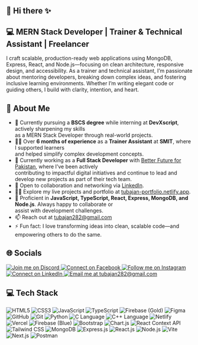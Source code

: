  <!DOCTYPE html>
<html lang="en">
<head>
  <meta charset="UTF-8" />
  <meta name="viewport" content="width=device-width, initial-scale=1.0" />
  <title>Tuba282 GitHub Profile Preview</title>
  <link href="https://unpkg.com/aos@2.3.1/dist/aos.css" rel="stylesheet" />
  <script src="https://cdn.tailwindcss.com"></script>
  <style>
    body {
      overflow-x: hidden;
    }  
    ::-webkit-scrollbar {  width: 1px; }
 
  </style>
</head>
<body class="bg-gray-100 text-gray-800 px-4 py-6">

  <div class="max-w-4xl mx-auto space-y-10">

<section class="bg-white rounded-lg shadow-md p-6" data-aos="fade-up"
     data-aos-anchor-placement="top-bottom">
  <h1 class="text-3xl font-bold mb-2">👋 Hi there ✨</h1>
  <h2 class="text-xl font-semibold text-gray-700 mb-2">
    💻 MERN Stack Developer | Trainer & Technical Assistant | Freelancer
  </h2>
  <p class="text-gray-600 text-[13px]">
    I craft scalable, production-ready web applications using MongoDB, Express, React, and Node.js—focusing on clean architecture, responsive design, and accessibility. As a trainer and technical assistant, I’m passionate about mentoring developers, breaking down complex ideas, and fostering inclusive learning environments. Whether I’m writing elegant code or guiding others, I build with clarity, intention, and heart.
  </p>
</section>

   <section class="bg-white rounded-lg shadow-md p-6" data-aos="fade-right">
  <h2 class="text-2xl font-semibold mb-4">💫 About Me</h2>
  <ul class="list-disc pl-5 space-y-2 text-[13px] text-gray-700" data-aos="fade-up" data-aos-duaration="1800">
    <li>🔭 Currently pursuing a <strong>BSCS degree</strong> while interning at <strong>DevXscript</strong>, actively sharpening my skills <br> as a MERN Stack Developer through real-world projects.</li>
    <li>👩‍🏫 Over <strong>6 months of experience</strong> as a <strong>Trainer Assistant</strong> at <strong>SMIT</strong>, where I supported learners <br> and helped simplify complex development concepts.</li>
     <li>💼 Currently working as a <strong>Full Stack Developer</strong> with <a href="https://www.facebook.com/search/top?q=better%20future%20for%20pakistan" target="_blank" rel="noopener noreferrer" class="text-blue-600 underline">Better Future for Pakistan</a>, where I’ve been actively <br> contributing to impactful digital initiatives and continue to lead and develop new projects as part of their tech team.</li>
    <li>🌱 Open to collaboration and networking via <a href="https://www.linkedin.com/in/tuba-jan-10b0a12b5/" target="_blank" rel="noopener noreferrer" class="text-blue-600 underline font-semibold">LinkedIn</a>.</li>
    <li>👨‍💻 Explore my live projects and portfolio at <a href="https://tubajan-portfolio.netlify.app/" target="_blank" rel="noopener noreferrer" class="text-blue-600 underline font-semibold">tubajan-portfolio.netlify.app</a>.</li>
    <li>💬 Proficient in <strong>JavaScript, TypeScript, React, Express, MongoDB, and Node.js</strong>. Always happy to collaborate or <br> assist with development challenges.</li>
    <li>📫 Reach out at <a href="mailto:tubajan282@gmail.com" target="_blank" rel="noopener noreferrer" class="text-blue-600 underline">tubajan282@gmail.com</a></li>
    <li>⚡ Fun fact: I love transforming ideas into clean, scalable code—and empowering others to do the same.</li>
  </ul>
</section>

<section class="bg-white rounded-lg shadow-md p-6" data-aos="zoom-in">
  <h2 class="text-2xl font-semibold mb-4">🌐 Socials</h2>
  <div class="flex flex-wrap gap-3">
    <a href="https://discord.gg/tubajan" target="_blank" rel="noopener noreferrer">
      <img src="https://img.shields.io/badge/Discord-%237289DA.svg?logo=discord&logoColor=white" alt="Join me on Discord" />
    </a>
    <a href="https://www.facebook.com/profile.php?id=100088131563237" target="_blank" rel="noopener noreferrer">
      <img src="https://img.shields.io/badge/Facebook-%231877F2.svg?logo=Facebook&logoColor=white" alt="Connect on Facebook" />
    </a>
    <a href="https://instagram.com/tubajan282" target="_blank" rel="noopener noreferrer">
      <img src="https://img.shields.io/badge/Instagram-%23E4405F.svg?logo=Instagram&logoColor=white" alt="Follow me on Instagram" />
    </a>
    <a href="https://www.linkedin.com/in/tuba-jan-10b0a12b5/" target="_blank" rel="noopener noreferrer">
      <img src="https://img.shields.io/badge/LinkedIn-%230077B5.svg?logo=linkedin&logoColor=white" alt="Connect on LinkedIn" />
    </a>
    <a href="mailto:tubajan282@gmail.com" target="_blank" rel="noopener noreferrer">
      <img src="https://img.shields.io/badge/Email-D14836?logo=gmail&logoColor=white" alt="Email me at tubajan282@gmail.com" />
    </a>
  </div>
</section>

  <section class="bg-white rounded-lg shadow-md p-6" data-aos="flip-up">
     <h2 class="text-2xl font-semibold mb-4">💻 Tech Stack</h2>
  <div class="flex flex-wrap gap-3">
    <img src="https://img.shields.io/badge/html5-%23E34F26.svg?style=for-the-badge&logo=html5&logoColor=white" alt="HTML5" />
    <img src="https://img.shields.io/badge/css3-%231572B6.svg?style=for-the-badge&logo=css3&logoColor=white" alt="CSS3" />
    <img src="https://img.shields.io/badge/javascript-%23323330.svg?style=for-the-badge&logo=javascript&logoColor=%23F7DF1E" alt="JavaScript" />
    <img src="https://img.shields.io/badge/typescript-%23007ACC.svg?style=for-the-badge&logo=typescript&logoColor=white" alt="TypeScript" />
    <img src="https://img.shields.io/badge/firebase-a08021?style=for-the-badge&logo=firebase&logoColor=ffcd34" alt="Firebase (Gold)" />
    <img src="https://img.shields.io/badge/figma-%23F24E1E.svg?style=for-the-badge&logo=figma&logoColor=white" alt="Figma" />
    <img src="https://img.shields.io/badge/github-%23121011.svg?style=for-the-badge&logo=github&logoColor=white" alt="GitHub" />
    <img src="https://img.shields.io/badge/git-%23F05033.svg?style=for-the-badge&logo=git&logoColor=white" alt="Git" />
    <img src="https://img.shields.io/badge/python-3670A0?style=for-the-badge&logo=python&logoColor=ffdd54" alt="Python" />
    <img src="https://img.shields.io/badge/c-%2300599C.svg?style=for-the-badge&logo=c&logoColor=white" alt="C Language" />
    <img src="https://img.shields.io/badge/c++-%2300599C.svg?style=for-the-badge&logo=c%2B%2B&logoColor=white" alt="C++ Language" />
    <img src="https://img.shields.io/badge/netlify-%23000000.svg?style=for-the-badge&logo=netlify&logoColor=#00C7B7" alt="Netlify" />
    <img src="https://img.shields.io/badge/vercel-%23000000.svg?style=for-the-badge&logo=vercel&logoColor=white" alt="Vercel" />
    <img src="https://img.shields.io/badge/firebase-%23039BE5.svg?style=for-the-badge&logo=firebase" alt="Firebase (Blue)" />
    <img src="https://img.shields.io/badge/bootstrap-%238511FA.svg?style=for-the-badge&logo=bootstrap&logoColor=white" alt="Bootstrap" />
    <img src="https://img.shields.io/badge/chart.js-F5788D.svg?style=for-the-badge&logo=chart.js&logoColor=white" alt="Chart.js" />
    <img src="https://img.shields.io/badge/Context--Api-000000?style=for-the-badge&logo=react" alt="React Context API" />
    <img src="https://img.shields.io/badge/tailwindcss-%2338B2AC.svg?style=for-the-badge&logo=tailwind-css&logoColor=white" alt="Tailwind CSS" />
    <img src="https://img.shields.io/badge/MongoDB-%234ea94b.svg?style=for-the-badge&logo=mongodb&logoColor=white" alt="MongoDB" />
    <img src="https://img.shields.io/badge/express.js-%23404d59.svg?style=for-the-badge&logo=express&logoColor=%2361DAFB" alt="Express.js" />
    <img src="https://img.shields.io/badge/react-%2320232a.svg?style=for-the-badge&logo=react&logoColor=%2361DAFB" alt="React.js" />
    <img src="https://img.shields.io/badge/node.js-6DA55F?style=for-the-badge&logo=node.js&logoColor=white" alt="Node.js" />
    <img src="https://img.shields.io/badge/vite-%23646CFF.svg?style=for-the-badge&logo=vite&logoColor=white" alt="Vite" />
    <img src="https://img.shields.io/badge/Next-black?style=for-the-badge&logo=next.js&logoColor=white" alt="Next.js" />
    <img src="https://img.shields.io/badge/Postman-FF6C37?style=for-the-badge&logo=postman&logoColor=white" alt="Postman" /> 
  </div>
</section>

    
  </div>

  <script src="https://unpkg.com/aos@2.3.1/dist/aos.js"></script>
  <script>
    AOS.init({ duration: 1000 });
  </script>
</body>
</html>
